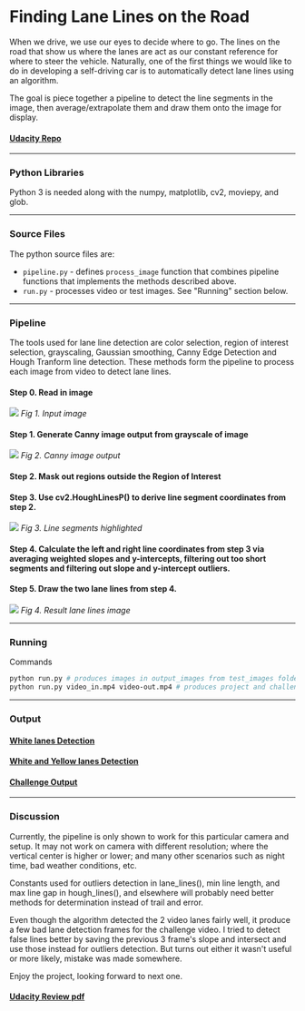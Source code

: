 # Finding Lane Lines on the Road

When we drive, we use our eyes to decide where to go.  The lines on the road that show us where the lanes are act as our constant reference for where to steer the vehicle.  Naturally, one of the first things we would like to do in developing a self-driving car is to automatically detect lane lines using an algorithm.

The goal is piece together a pipeline to detect the line segments in the image, then average/extrapolate them and draw them onto the image for display.

#### [Udacity Repo](https://github.com/udacity/CarND-LaneLines-P1)

[//]: # (Image References)

[img1]: ./test_images/solidWhiteRight.jpg
[img2]: ./output_images/solidWhiteRight-canny.jpg
[img3]: ./line-segments-example.jpg
[img4]: ./output_images/solidWhiteRight.jpg


---
### Python Libraries 

Python 3 is needed along with the numpy, matplotlib, cv2, moviepy, and glob.

---
### Source Files 
The python source files are:

- `pipeline.py` - defines `process_image` function that combines pipeline functions that implements the methods described above.
- `run.py` - processes video or test images. See "Running" section below.

---
### Pipeline 

The tools used for lane line detection are color selection, region of interest selection, grayscaling, Gaussian smoothing, Canny Edge Detection and Hough Tranform line detection. These methods form the pipeline to process each image from video to detect lane lines. 

#### Step 0. Read in image
![][img1]
*Fig 1. Input image*

#### Step 1. Generate Canny image output from grayscale of image

![][img2]
*Fig 2. Canny image output*

#### Step 2. Mask out regions outside the Region of Interest

#### Step 3. Use cv2.HoughLinesP() to derive line segment coordinates from step 2.

![][img3]
*Fig 3. Line segments highlighted*

#### Step 4. Calculate the left and right line coordinates from step 3 via averaging weighted slopes and y-intercepts, filtering out too short segments and filtering out slope and y-intercept outliers.

#### Step 5. Draw the two lane lines from step 4.

![][img4]
*Fig 4. Result lane lines image*


---

### Running

Commands
```sh
python run.py # produces images in output_images from test_images folder
python run.py video_in.mp4 video-out.mp4 # produces project and challenge video outputs
```

---

### Output

#### [White lanes Detection](out-white.mp4)
#### [White and Yellow lanes Detection](out-yellow.mp4)
#### [Challenge Output](out-challenge.mp4)

---

### Discussion

Currently, the pipeline is only shown to work for this particular camera and setup. It may not work on camera with different resolution; where the vertical center is higher or lower; and many other scenarios such as night time, bad weather conditions, etc.

Constants used for outliers detection in lane_lines(), min line length, and max line gap in hough_lines(), and elsewhere will probably need better methods for determination instead of trail and error.

Even though the algorithm detected the 2 video lanes fairly well, it produce a few bad lane detection frames for the challenge video. I tried to detect false lines better by saving the previous 3 frame's slope and intersect and use those instead for outliers detection. But turns out either it wasn't useful or more likely, mistake was made somewhere.

Enjoy the project, looking forward to next one.

#### [Udacity Review pdf](UdacityReviews.pdf)
